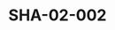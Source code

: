 ---
pid: SHA-02-002
title: SHA-02-002
language: en
original_label: 
rights: Sharhabil Ahmed
location_of_original: Sharhabil Ahmed
photographer_or_studio: 
scanned_from: photograph 12.2 by 16.4
_date: '1962'
location: Ethiopia, Addis Ababa
description: Four girls and one boy in formal clothing
additional_notes: '"Some fans"'
permission_display: 'yes'
on_server: 'no'
on_website: 'no'
permalink: /photopages/en/SHA-02-002.html
layout: photo-page
---